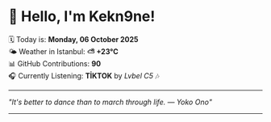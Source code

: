 # 👋 Hello, I'm Kekn9ne!

🗓️ Today is: **Monday, 06 October 2025**  
🌤️ Weather in Istanbul: **⛅️  +23°C**  
📊 GitHub Contributions: **90**  
🎧 Currently Listening: **TİKTOK** by *Lvbel C5* 🎶

---

_"It's better to dance than to march through life. — *Yoko Ono*"_

---
